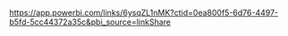 https://app.powerbi.com/links/6ysqZL1nMK?ctid=0ea800f5-6d76-4497-b5fd-5cc44372a35c&pbi_source=linkShare


